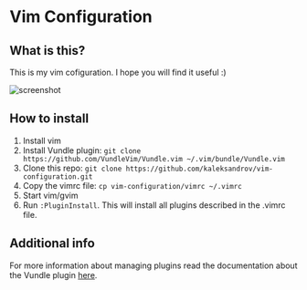 # Vim Configuration
## What is this?
This is my vim cofiguration. I hope you will find it useful :)

![screenshot](https://raw.github.com/kaleksandrov/dot-files/master/vim/screenshot.png)

## How to install
1. Install vim
1. Install Vundle plugin: ```git clone https://github.com/VundleVim/Vundle.vim ~/.vim/bundle/Vundle.vim```
1. Clone this repo:  ```git clone https://github.com/kaleksandrov/vim-configuration.git```
1. Copy the vimrc file: ```cp vim-configuration/vimrc ~/.vimrc```
1. Start vim/gvim
1. Run ```:PluginInstall```. This will install all plugins described in the .vimrc file. 

## Additional info
For more information about managing plugins read the documentation about the Vundle plugin [here](https://github.com/gmarik/vundle).
